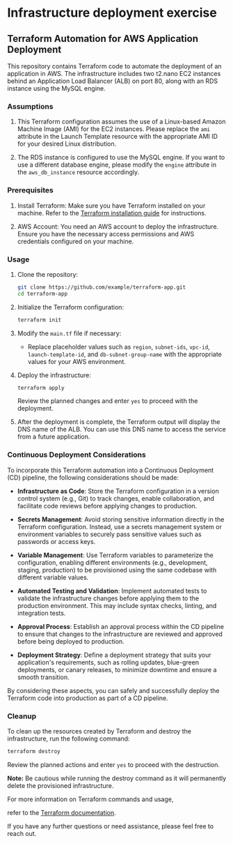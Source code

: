 # Infrastructure deployment exercise


## Terraform Automation for AWS Application Deployment

This repository contains Terraform code to automate the deployment of an application in AWS. The infrastructure includes two t2.nano EC2 instances behind an Application Load Balancer (ALB) on port 80, along with an RDS instance using the MySQL engine.

### Assumptions

1. This Terraform configuration assumes the use of a Linux-based Amazon Machine Image (AMI) for the EC2 instances. Please replace the `ami` attribute in the Launch Template resource with the appropriate AMI ID for your desired Linux distribution.

2. The RDS instance is configured to use the MySQL engine. If you want to use a different database engine, please modify the `engine` attribute in the `aws_db_instance` resource accordingly.

### Prerequisites

1. Install Terraform: Make sure you have Terraform installed on your machine. Refer to the [Terraform installation guide](https://learn.hashicorp.com/tutorials/terraform/install-cli) for instructions.

2. AWS Account: You need an AWS account to deploy the infrastructure. Ensure you have the necessary access permissions and AWS credentials configured on your machine.

### Usage

1. Clone the repository:
   ```bash
   git clone https://github.com/example/terraform-app.git
   cd terraform-app
   ```

2. Initialize the Terraform configuration:
   ```bash
   terraform init
   ```

3. Modify the `main.tf` file if necessary:
   - Replace placeholder values such as `region`, `subnet-ids`, `vpc-id`, `launch-template-id`, and `db-subnet-group-name` with the appropriate values for your AWS environment.

4. Deploy the infrastructure:
   ```bash
   terraform apply
   ```

   Review the planned changes and enter `yes` to proceed with the deployment.

5. After the deployment is complete, the Terraform output will display the DNS name of the ALB. You can use this DNS name to access the service from a future application.

### Continuous Deployment Considerations

To incorporate this Terraform automation into a Continuous Deployment (CD) pipeline, the following considerations should be made:

- **Infrastructure as Code**: Store the Terraform configuration in a version control system (e.g., Git) to track changes, enable collaboration, and facilitate code reviews before applying changes to production.

- **Secrets Management**: Avoid storing sensitive information directly in the Terraform configuration. Instead, use a secrets management system or environment variables to securely pass sensitive values such as passwords or access keys.

- **Variable Management**: Use Terraform variables to parameterize the configuration, enabling different environments (e.g., development, staging, production) to be provisioned using the same codebase with different variable values.

- **Automated Testing and Validation**: Implement automated tests to validate the infrastructure changes before applying them to the production environment. This may include syntax checks, linting, and integration tests.

- **Approval Process**: Establish an approval process within the CD pipeline to ensure that changes to the infrastructure are reviewed and approved before being deployed to production.

- **Deployment Strategy**: Define a deployment strategy that suits your application's requirements, such as rolling updates, blue-green deployments, or canary releases, to minimize downtime and ensure a smooth transition.

By considering these aspects, you can safely and successfully deploy the Terraform code into production as part of a CD pipeline.

### Cleanup

To clean up the resources created by Terraform and destroy the infrastructure, run the following command:

```bash
terraform destroy
```

Review the planned actions and enter `yes` to proceed with the destruction.

**Note:** Be cautious while running the destroy command as it will permanently delete the provisioned infrastructure.

For more information on Terraform commands and usage,

 refer to the [Terraform documentation](https://www.terraform.io/docs/cli-index.html).

If you have any further questions or need assistance, please feel free to reach out.
